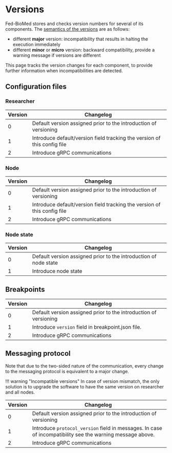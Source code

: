 # Versions

Fed-BioMed stores and checks version numbers for several of its components. 
The [semantics of the versions](https://semver.org/) are as follows:

- different **major** version: incompatibility that results in halting the execution immediately
- different **minor** or **micro** version: backward compatibility, provide a warning message if versions are different

This page tracks the version changes for each component, to provide further information when incompatibilities are
detected.

## Configuration files

### Researcher 

| Version | Changelog                                                                |
|-----|--------------------------------------------------------------------------|
| 0   | Default version assigned prior to the introduction of versioning         |
| 1   | Introduce default/version field tracking the version of this config file |
| 2   | Introduce gRPC communications                                            |

### Node

| Version | Changelog                                                                |
|-----|--------------------------------------------------------------------------|
| 0   | Default version assigned prior to the introduction of versioning         |
| 1   | Introduce default/version field tracking the version of this config file |
| 2   | Introduce gRPC communications                                            |

### Node state

| Version | Changelog                                                            |
|-----|--------------------------------------------------------------------------|
| 0   | Default version assigned prior to the introduction of node state         |
| 1   | Introduce node state                                                     |


## Breakpoints

| Version | Changelog                                                                                                 |
|-----|-----------------------------------------------------------------------------------------------------------|
| 0   | Default version assigned prior to the introduction of versioning                                          |
| 1   | Introduce `version` field in breakpoint.json file.                                                        |
| 2   | Introduce gRPC communications                                                                             |

## Messaging protocol

Note that due to the two-sided nature of the communication, every change to the messaging protocol
is equivalent to a major change.

!!! warning "Incompatible versions"
    In case of version mismatch, the only solution is to upgrade the software to have the same version on researcher
    and all nodes.

| Version | Changelog                                                                                                 |
|-----|-----------------------------------------------------------------------------------------------------------|
| 0   | Default version assigned prior to the introduction of versioning                                          |
| 1   | Introduce `protocol_version` field in messages. In case of incompatibility see the warning message above. |
| 2   | Introduce gRPC communications                                                                             |
